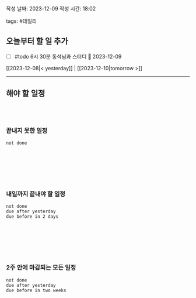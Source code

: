 
작성 날짜: 2023-12-09
작성 시간: 18:02

tags: #데일리

## 오늘부터 할 일 추가
- [ ] #todo 6시 30분 동석님과 스터디 📅 2023-12-09

[[2023-12-08|< yesterday]] | [[2023-12-10|tomorrow >]]  
  
---  
## 해야 할 일정  

<br></br>
### 끝내지 못한 일정

```tasks
not done
```
<br></br>

<br></br>
### 내일까지 끝내야 할 일정
```tasks
not done
due after yesterday
due before in 2 days
```
<br></br>

<br></br>
### 2주 안에 마감되는 모든 일정
```tasks
not done
due after yesterday
due before in two weeks
```